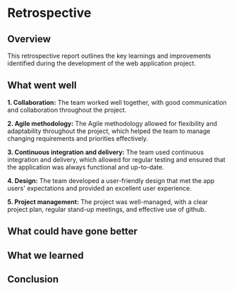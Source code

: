 # Retrospective

## Overview

This retrospective report outlines the key learnings and improvements identified during the development of the web application project.

## What went well

**1. Collaboration:** The team worked well together, with good communication and collaboration throughout the project.

**2. Agile methodology:** The Agile methodology allowed for flexibility and adaptability throughout the project, which helped the team to manage changing requirements and priorities effectively.

**3. Continuous integration and delivery:** The team used continuous integration and delivery, which allowed for regular testing and ensured that the application was always functional and up-to-date.

**4. Design:** The team developed a user-friendly design that met the app users' expectations and provided an excellent user experience.

**5. Project management:** The project was well-managed, with a clear project plan, regular stand-up meetings, and effective use of github.

## What could have gone better

## What we learned

## Conclusion
